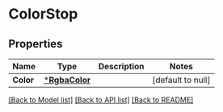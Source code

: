 # ColorStop

## Properties
Name | Type | Description | Notes
------------ | ------------- | ------------- | -------------
**Color** | [***RgbaColor**](RGBAColor.md) |  | [default to null]

[[Back to Model list]](../README.md#documentation-for-models) [[Back to API list]](../README.md#documentation-for-api-endpoints) [[Back to README]](../README.md)

